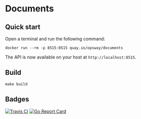 # Documents

## Quick start

Open a terminal and run the following command:
 
    docker run --rm -p 8515:8515 quay.io/opsway/documents
 
The API is now available on your host at `http://localhost:8515`.
  
## Build

    make build
  
## Badges

[![Travis CI](https://travis-ci.org/opsway/documents.svg?branch=master)](https://travis-ci.org/opsway/documents)
[![Go Report Card](https://goreportcard.com/badge/github.com/opsway/documents)](https://goreportcard.com/report/opsway/documents)
